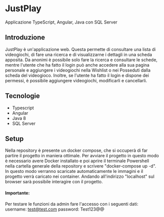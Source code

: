 # JustPlay
Applicazione TypeScript, Angular, Java con SQL Server
## Introduzione
JustPlay è un'applicazione web. 
Questa permette di consultare una lista di videogiochi, di fare una ricerca e di visualizzarne i dettagli in una scheda apposita. 
Da anonimi è possibile solo fare la ricerca e consultare le schede, mentre l'utente che ha fatto il login può anche accedere alla sua pagina personale e aggiungere i videogiochi nella Wishlist o nei Posseduti dalla scheda del videogioco. 
Inoltre, se l'utente ha fatto il login e dispone dei permessi, è possibile aggiungere videogiochi, modificarli e cancellarli.
## Tecnologie
- Typescript
- Angular
- Java 8
- SQL Server
## Setup
Nella repository è presente un docker compose, che si occuperà di far partire il progetto in maniera ottimale. Per avviare il progetto in questo modo è necessario avere Docker installato e poi aprire il terminale Powershell nella cartella generale della repository e scrivere "docker-compose up -d". In questo modo verranno scaricate automaticamente le immagini e il progetto verrà caricato nei container. Andando all'indirizzo "localhost" sul browser sarà possibile interagire con il progetto.

#### Importante:
Per testare le funzioni da admin fare l'accesso con i seguenti dati: 
username: test@test.com
password: Test123@@
